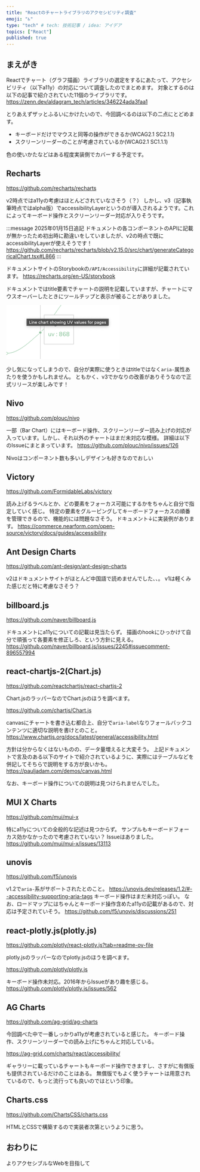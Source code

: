```yaml
---
title: "Reactのチャートライブラリのアクセシビリティ調査"
emoji: "♿️"
type: "tech" # tech: 技術記事 / idea: アイデア
topics: ["React"]
published: true
---
```


## まえがき

Reactでチャート（グラフ描画）ライブラリの選定をするにあたって、アクセシビリティ（以下a11y）の対応について調査したのでまとめます。
対象とするのは以下の記事で紹介されていた11個のライブラリです。
https://zenn.dev/aldagram_tech/articles/346224ada3faa1

とりあえずザッとふるいにかけたいので、今回調べるのは以下の二点にとどめます。

- キーボードだけでマウスと同等の操作ができるか(WCAG2.1 SC2.1.1)
- スクリーンリーダーのことが考慮されているか(WCAG2.1 SC1.1.1)

色の使いかたなどはある程度実装側でカバーする予定です。

## Recharts

https://github.com/recharts/recharts

v2時点ではa11yの考慮はほとんどされていなさそう（？）
しかし、v3（記事執筆時点ではalpha版）でaccessibilityLayerというのが導入されるようです。これによってキーボード操作とスクリーンリーダー対応が入りそうです。

:::message
2025年01月15日追記
ドキュメントの各コンポーネントのAPIに記載が無かったため初出時に勘違いをしていましたが、v2の時点で既にaccessibilityLayerが使えそうです！
https://github.com/recharts/recharts/blob/v2.15.0/src/chart/generateCategoricalChart.tsx#L866
:::

ドキュメントサイトのStorybookの`/API/Accessibility`に詳細が記載されています。
https://recharts.org/en-US/storybook

ドキュメントではtitle要素でチャートの説明を記載していますが、チャートにマウスオーバーしたときにツールチップと表示が被ることがありました。

![ツールチップにタイトルの表示が被っている例](/images/20250111_search_react_chart_libs_a11y/title_over_tooltip.png)

少し気になってしまうので、自分が実際に使うときはtitleではなく`aria-`属性あたりを使うかもしれません。
ともかく、v3でかなりの改善がありそうなので正式リリースが楽しみです！

## Nivo

https://github.com/plouc/nivo

一部（Bar Chart）にはキーボード操作、スクリーンリーダー読み上げの対応が入っています。しかし、それ以外のチャートはまだ未対応な模様。
詳細は以下のIssueにまとまっています。
https://github.com/plouc/nivo/issues/126

Nivoはコンポーネント数も多いしデザインも好きなのでおしい

## Victory

https://github.com/FormidableLabs/victory

読み上げるラベルとか、どの要素をフォーカス可能にするかをちゃんと自分で指定していく感じ。
特定の要素をグルーピングしてキーボードフォーカスの順番を管理できるので、機能的には問題なさそう。
ドキュメント↓に実装例があります。
https://commerce.nearform.com/open-source/victory/docs/guides/accessibility

## Ant Design Charts

https://github.com/ant-design/ant-design-charts

v2はドキュメントサイトがほとんど中国語で読めませんでした、、。
v1は軽くみた感じだと特に考慮なさそう？

## billboard.js

https://github.com/naver/billboard.js

ドキュメントにa11yについての記載は見当たらず。
描画のhookにひっかけて自分で頑張って各要素を修正しろ、という方針に見える。
https://github.com/naver/billboard.js/issues/2245#issuecomment-896557994

## react-chartjs-2(Chart.js)

https://github.com/reactchartjs/react-chartjs-2

Chart.jsのラッパーなのでChart.jsのほうを調べます。

https://github.com/chartjs/Chart.js

canvasにチャートを書き込む都合上、自分で`aria-label`なりフォールバックコンテンツに適切な説明を書けとのこと。
https://www.chartjs.org/docs/latest/general/accessibility.html

方針は分からなくはないものの、データ量増えると大変そう。
上記ドキュメントで言及のある以下のサイトで紹介されているように、実際にはテーブルなどを併記してそちらで説明をする方が良いかも。
https://pauljadam.com/demos/canvas.html

なお、キーボード操作についての説明は見つけられませんでした。

## MUI X Charts

https://github.com/mui/mui-x

特にa11yについての全般的な記述は見つからず。
サンプルもキーボードフォーカス効かなかったので考慮されていない？
Issueはありました。
https://github.com/mui/mui-x/issues/13113

## unovis

https://github.com/f5/unovis

v1.2で`aria-`系がサポートされたとのこと。
https://unovis.dev/releases/1.2/#--accessibility-supporting-aria-tags
キーボード操作はまだ未対応っぽい。
なお、ロードマップにはちゃんとキーボード操作含めたa11yの記載があるので、対応は予定されていそう。
https://github.com/f5/unovis/discussions/251

## react-plotly.js(plotly.js)

https://github.com/plotly/react-plotly.js?tab=readme-ov-file

plotly.jsのラッパーなのでplotly.jsのほうを調べます。

https://github.com/plotly/plotly.js

キーボード操作未対応。2016年からIssueがあり趣を感じる。
https://github.com/plotly/plotly.js/issues/562

## AG Charts

https://github.com/ag-grid/ag-charts

今回調べた中で一番しっかりa11yが考慮されていると感じた。
キーボード操作、スクリーンリーダーでの読み上げにちゃんと対応している。

https://ag-grid.com/charts/react/accessibility/

ギャラリーに載っているチャートもキーボード操作できますし、さすがに有償版も提供されているだけのことはある。
無償版でもよく使うチャートは用意されているので、もっと流行っても良いのではという印象。

## Charts.css

https://github.com/ChartsCSS/charts.css

HTMLとCSSで構築するので実装者次第というように思う。

## おわりに

よりアクセシブルなWebを目指して
